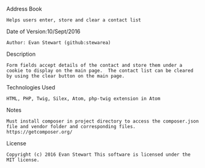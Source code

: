 Address Book

    Helps users enter, store and clear a contact list

Date of Version:10/Sept/2016

    Author: Evan Stewart (github:stewarea)

Description

    Form fields accept details of the contact and store them under a cookie to display on the main page.  The contact list can be cleared by using the clear button on the main page.

Technologies Used

    HTML, PHP, Twig, Silex, Atom, php-twig extension in Atom

Notes

    Must install composer in project directory to access the composer.json file and vendor folder and corresponding files.
    https://getcomposer.org/

License

    Copyright (c) 2016 Evan Stewart This software is licensed under the MIT license.
